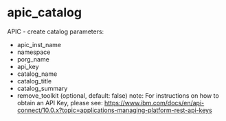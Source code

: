 # apic_catalog

APIC - create catalog
parameters:
- apic_inst_name
- namespace
- porg_name
- api_key
- catalog_name
- catalog_title
- catalog_summary
- remove_toolkit (optional, default: false)
note: For instructions on how to obtain an API Key, please see: 
https://www.ibm.com/docs/en/api-connect/10.0.x?topic=applications-managing-platform-rest-api-keys
